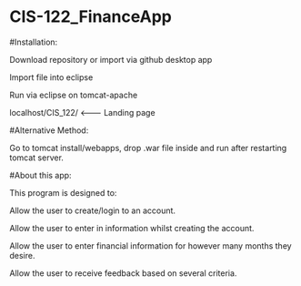 # CIS-122_FinanceApp
#Installation: 

Download repository or import via github desktop app

Import file into eclipse

Run via eclipse on tomcat-apache

localhost/CIS_122/ <--- Landing page

#Alternative Method:

Go to tomcat install/webapps, drop .war file inside and run after restarting tomcat server.

#About this app:

This program is designed to:

Allow the user to create/login to an account.

Allow the user to enter in information whilst creating the account.

Allow the user to enter financial information for however many months they desire.

Allow the user to receive feedback based on several criteria.
